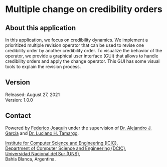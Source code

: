 # Multiple change on credibility orders

## About this application

In this application, we focus on credibility dynamics. We implement a prioritized multiple revision operator that can be used to revise one credibility order by another credibility order. To visualize the behavior of the operator, we provide a graphical user interface (GUI) that allows to handle credibility orders and apply the change operator. This GUI has some visual tools to explain the revision process.

## Version
Released: August 27, 2021<br>
Version: 1.0.0 </p>

## Contact

Powered by [Federico Joaquín](mailto:federico.joaquin@cs.uns.edu.ar) under the supervision of [Dr. Alejandro J. García](mailto:ajg@cs.uns.edu.ar) and [Dr. Luciano H. Tamargo](mailto:lt@cs.uns.edu.ar).</p>

[Institute for Computer Science and Engineering (ICIC)](https://icic.conicet.gov.ar/),<br>
[Department of Computer Science and Engineering (DCIC)](https://cs.uns.edu.ar),<br>
[Universidad Nacional del Sur (UNS)](https://www.uns.edu.ar), <br>
Bahía Blanca, Argentina. </p>
